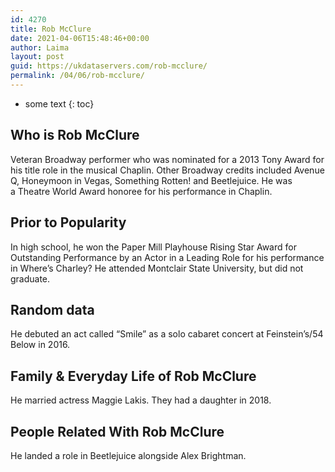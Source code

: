 ```yaml
---
id: 4270
title: Rob McClure
date: 2021-04-06T15:48:46+00:00
author: Laima
layout: post
guid: https://ukdataservers.com/rob-mcclure/
permalink: /04/06/rob-mcclure/
---
```


* some text
{: toc}


## Who is Rob McClure
                  
                  
                  
Veteran Broadway performer who was nominated for a 2013 Tony Award for his title role in the musical Chaplin. Other Broadway credits included Avenue Q, Honeymoon in Vegas, Something Rotten! and Beetlejuice. He was a Theatre World Award honoree for his performance in Chaplin.
                  
              
            
              
            
                
                
                
## Prior to Popularity
                  
                  
                  
In high school, he won the Paper Mill Playhouse Rising Star Award for Outstanding Performance by an Actor in a Leading Role for his performance in Where&#8217;s Charley? He attended Montclair State University, but did not graduate.
                  
              
            
              
            
                
                
                
## Random data
                  
                  
                  
He debuted an act called &#8220;Smile&#8221; as a solo cabaret concert at Feinstein&#8217;s/54 Below in 2016.
                  
              
            
              
            
                
                
                
## Family & Everyday Life of Rob McClure
                  
                  
                  
He married actress Maggie Lakis. They had a daughter in 2018.
                  
              
            
              
            
                
                
                
## People Related With Rob McClure
                  
                  
                  
He landed a role in Beetlejuice alongside Alex Brightman.
                  
              
            
              
            
                
              
            
              
              
            
            
              
            
          
          
          